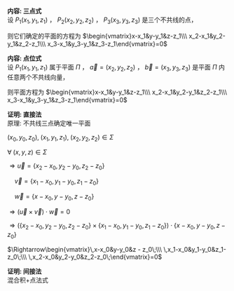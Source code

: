 **内容: 三点式**  
设 $P_1(x_1,y_1,z_1)$ ， $P_2(x_2,y_2,z_2)$ ， $P_3(x_3,y_3,z_3)$ 是三个不共线的点，  
  
则它们确定的平面的方程为 $\begin{vmatrix}x-x_1&y-y_1&z-z_1\\\ x_2-x_1&y_2-y_1&z_2-z_1\\\ x_3-x_1&y_3-y_1&z_3-z_1\end{vmatrix}=0$  
  
**内容: 点位式**  
设 $P_1(x_1,y_1,z_1)$ 属于平面 $\Pi$ ， $\vec a=(x_2,y_2,z_2)$ ， $\vec b=(x_3,y_3,z_3)$ 是平面 $\Pi$ 内任意两个不共线向量，  
  
则平面方程为 $\begin{vmatrix}x-x_1&y-y_1&z-z_1\\\ x_2-x_1&y_2-y_1&z_2-z_1\\\ x_3-x_1&y_3-y_1&z_3-z_1\end{vmatrix}=0$  
  
**证明: 直接法**  
原理: 不共线三点确定唯一平面  
  
$(x_0,y_0,z_0),\;(x_1,y_1,z_1),\;(x_2,y_2,z_2)\in\Sigma$  
  
$\forall\;(x,y,z)\in\Sigma$  
  
$\Rightarrow\vec u=\{x_2-x_0,y_2-y_0,z_2-z_0\}$  
  
$\quad\vec v=\{x_1-x_0,y_1-y_0,z_1-z_0\}$  
  
$\quad\vec w=\{x-x_0,y-y_0,z-z_0\}$  
  
$\Rightarrow(\vec u\times\vec v)\cdot\vec w=0$  
  
$\Rightarrow\left(\{x_2-x_0,y_2-y_0,z_2-z_0\}\times\{x_1-x_0,y_1-y_0,z_1-z_0\}\right)\cdot\{x-x_0,y-y_0,z-z_0\}$  
  
$\Rightarrow\begin{vmatrix}\,x-x_0&y-y_0&z - z_0\;\\\ \,x_1-x_0&y_1-y_0&z_1-z_0\;\\\ \,x_2-x_0&y_2-y_0&z_2-z_0\;\end{vmatrix}=0$  
  
**证明: 间接法**  
混合积+点法式  
